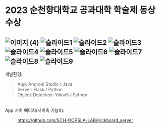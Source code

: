 # 2023 순천향대학교 공과대학 학술제 동상 수상
![이미지 (4)](https://github.com/karist7/kickboard_app/assets/49408613/fcbbf094-3c79-438f-89e0-7f0e8b2cb26a)
![슬라이드1](https://github.com/karist7/kickboard_app/assets/49408613/e9850620-7f64-4a2b-b6e2-e424c65c6c5e)
![슬라이드2](https://github.com/karist7/kickboard_app/assets/49408613/8493198d-62b2-4f8d-bd9b-1a5a4dc64f27)
![슬라이드3](https://github.com/karist7/kickboard_app/assets/49408613/b3801689-a04e-4f94-809a-4c8bbb034aa4)
![슬라이드4](https://github.com/karist7/kickboard_app/assets/49408613/631253ef-fb70-486f-9ef5-abc790631257)
![슬라이드5](https://github.com/karist7/kickboard_app/assets/49408613/2213b1f2-fe78-4924-8369-458688adc8af)
![슬라이드6](https://github.com/karist7/kickboard_app/assets/49408613/ae660aa5-bf1d-41ab-9a08-ce224a0176f2)
![슬라이드7](https://github.com/karist7/kickboard_app/assets/49408613/84a44e1e-b771-4f6c-97aa-f52cef755b07)
![슬라이드8](https://github.com/karist7/kickboard_app/assets/49408613/6ed02ede-5c40-4f65-8837-dc73ea58ad7e)
![슬라이드9](https://github.com/karist7/kickboard_app/assets/49408613/26065b70-1688-484e-944d-896dc34e079a)
---
<p data-ke-size="size16" style="text-align: left;">개발환경: </p>
<blockquote data-ke-style="style3">
  App: Android Studio / Java
 <br>Server: Flask / Python 
 <br>Object-Detection: Yolov5 / Python 
 
</blockquote>
<p data-ke-size="size16" style="text-align: left;"> <br>App 서버 페이지(서버측 기능X):</p>
<blockquote data-ke-style="style2"> <a href="https://github.com/SCH-OOPSLA-LAB/Kickboard_server" target="_blank"><span>https://github.com/SCH-OOPSLA-LAB/Kickboard_server</span></a> 
</blockquote>
<p data-ke-size="size16" style="text-align: left;"> </p></div>

